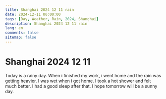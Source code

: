 ```yaml
---
title: Shanghai 2024 12 11 rain
date: 2024-12-11 00:00:00
tags: [Day, Weather, Rain, 2024, Shanghai]
description: Shanghai 2024 12 11 rain
lang: en
comments: false
sitemap: false
---
```


# Shanghai 2024 12 11

Today is a rainy day. When i finished my work, i went home and the rain was getting heavier. I was wet when i got home. I took a hot shower and felt much better. I had a good sleep after that. I hope tomorrow will be a sunny day.